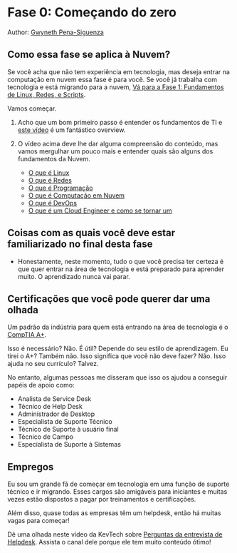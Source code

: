 # Fase 0: Começando do zero

Author: [Gwyneth Pena-Siguenza](https://twitter.com/madebygps)

## Como essa fase se aplica à Nuvem?

Se você acha que não tem experiência em tecnologia, mas deseja entrar na computação em nuvem essa fase é para você. Se você já trabalha com tecnologia e está migrando para a nuvem,
[Vá para a Fase 1: Fundamentos de Linux, Redes, e Scripts](../pt/phase1/README.md).

Vamos começar.

1. Acho que um bom primeiro passo é entender os fundamentos de TI e [este vídeo](https://youtu.be/awLnur5Yt9o) é um fantástico overview.

2. O vídeo acima deve lhe dar alguma compreensão do conteúdo, mas vamos mergulhar um pouco mais e entender quais são alguns dos fundamentos da Nuvem.

   - [O que é Linux](https://youtu.be/PwugmcN1hf8)
   - [O que é Redes](https://youtu.be/3QhU9jd03a0)
   - [O que é Programação](https://youtu.be/ifo76VyrBYo)
   - [O que é Computação em Nuvem](https://youtu.be/eZLcyTxi8ZI)
   - [O que é DevOps](https://youtu.be/9pZ2xmsSDdo/)
   - [O que é um Cloud Engineer e como se tornar um](https://youtu.be/7i1WMGxyt4Q)

## Coisas com as quais você deve estar familiarizado no final desta fase

- Honestamente, neste momento, tudo o que você precisa ter certeza é que quer entrar na área de tecnologia e está preparado para aprender muito. O aprendizado nunca vai parar.

## Certificações que você pode querer dar uma olhada

Um padrão da indústria para quem está entrando na área de tecnologia é o [CompTIA A+](https://www.comptia.org/certifications/a).

Isso é necessário? Não. É útil? Depende do seu estilo de aprendizagem. Eu tirei o A+? Também não. Isso significa que você não deve fazer? Não. Isso ajuda no seu currículo? Talvez.

No entanto, algumas pessoas me disseram que isso os ajudou a conseguir papéis de apoio como:

- Analista de Service Desk
- Técnico de Help Desk
- Administrador de Desktop
- Especialista de Suporte Técnico
- Técnico de Suporte à usuário final
- Técnico de Campo
- Especialista de Suporte à Sistemas

## Empregos

Eu sou um grande fã de começar em tecnologia em uma função de suporte técnico e ir migrando. Esses cargos são amigáveis para iniciantes e muitas vezes estão dispostos a pagar por treinamentos e certificações.

Além disso, quase todas as empresas têm um helpdesk, então há muitas vagas para começar!

Dê uma olhada neste vídeo da KevTech sobre [Perguntas da entrevista de Helpdesk](https://youtu.be/McxVgoQaCpU). Assista o canal dele porque ele tem muito conteúdo ótimo!
